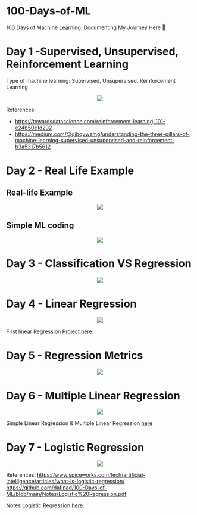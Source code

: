 # 100-Days-of-ML
100 Days of Machine Learning: Documenting My Journey Here 👾

# Day 1 -Supervised, Unsupervised, Reinforcement Learning
Type of machine learning: Supervised, Unsupervised, Reinforcement Learning

<p align="center">
  <img src="https://github.com/dafinad/100-Days-of-ML/blob/main/Poster/day1.png">
</p>

References:
- https://towardsdatascience.com/reinforcement-learning-101-e24b50e1d292
- https://medium.com/@qjbqvwzmg/understanding-the-three-pillars-of-machine-learning-supervised-unsupervised-and-reinforcement-b3a5317b5612

# Day 2 - Real Life Example

## Real-life Example
<p align="center">
  <img src="https://github.com/dafinad/100-Days-of-ML/blob/main/Poster/Day2-RealLifeExample.png">
</p>

## Simple ML coding
<p align="center">
  <img src="https://github.com/dafinad/100-Days-of-ML/blob/main/Poster/Day2-SimpleMLCoding.png">
</p>

# Day 3 - Classification VS Regression

<p align="center">
  <img src="https://github.com/dafinad/100-Days-of-ML/blob/main/Poster/Day3-classification%26regression.png">
</p>

# Day 4 - Linear Regression



<p align="center">
  <img src="https://github.com/dafinad/100-Days-of-ML/blob/main/Poster/Day4-LinearRegression.png">
</p>

First linear Regression Project [here](https://github.com/dafinad/100-Days-of-ML/blob/main/Code/FirstLinearRegression.ipynb).

# Day 5 - Regression Metrics


<p align="center">
  <img src="https://github.com/dafinad/100-Days-of-ML/blob/main/Poster/Day5-RegressionEvaluationMetrics.png">
</p>

# Day 6 - Multiple Linear Regression

<p align="center">
  <img src="https://github.com/dafinad/100-Days-of-ML/blob/main/Poster/Day6-MultipleLinearRegression.png">
</p>

Simple Linear Regression & Multiple Linear Regression [here](https://github.com/dafinad/100-Days-of-ML/blob/main/Code/SimpleLinear%26Multiple.R)

# Day 7 - Logistic Regression
<p align="center">
  <img src="https://github.com/dafinad/100-Days-of-ML/blob/main/Poster/Day7-Logistic%20Regression.png">
</p>

References: https://www.spiceworks.com/tech/artificial-intelligence/articles/what-is-logistic-regression/
https://github.com/dafinad/100-Days-of-ML/blob/main/Notes/Logistic%20Regression.pdf

Notes Logistic Regression [here](https://github.com/dafinad/100-Days-of-ML/blob/main/Notes/Logistic%20Regression.pdf).
